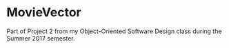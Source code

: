 # MovieVector
Part of Project 2 from my Object-Oriented Software Design class during the Summer 2017 semester.
